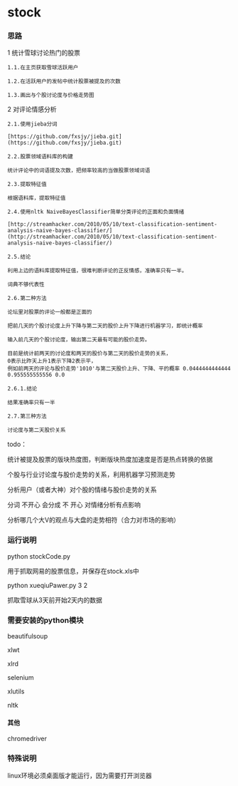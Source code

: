 stock
=====

### 思路

1 统计雪球讨论热门的股票

	1.1.在主页获取雪球活跃用户

	1.2.在活跃用户的发帖中统计股票被提及的次数

	1.3.画出与个股讨论度与价格走势图

2 对评论情感分析

	2.1.使用jieba分词

	[https://github.com/fxsjy/jieba.git](https://github.com/fxsjy/jieba.git)

	2.2.股票领域语料库的构建

	统计评论中的词语提及次数，把频率较高的当做股票领域词语

	2.3.提取特征值

	根据语料库，提取特征值

	2.4.使用nltk NaiveBayesClassifier简单分类评论的正面和负面情绪 

	[http://streamhacker.com/2010/05/10/text-classification-sentiment-analysis-naive-bayes-classifier/](http://streamhacker.com/2010/05/10/text-classification-sentiment-analysis-naive-bayes-classifier/)

	2.5.结论

	利用上边的语料库提取特征值，很难判断评论的正反情感，准确率只有一半。

	词典不够代表性

	2.6.第二种方法

	论坛里对股票的评论一般都是正面的

	把前几天的个股讨论度上升下降与第二天的股价上升下降进行机器学习，即统计概率

	输入前几天的个股讨论度，输出第二天最有可能的股价走势。

	目前是统计前两天的讨论度和两天的股价与第二天的股价走势的关系，
	0表示比昨天上升1表示下降2表示平，
	例如前两天的评论与股价走势'1010'与第二天股价上升、下降、平的概率 0.0444444444444 0.955555555556 0.0

	2.6.1.结论

	结果准确率只有一半

	2.7.第三种方法

	讨论度与第二天股价关系

todo：

统计被提及股票的版块热度图，判断版块热度加速度是否是热点转换的依据

个股与行业讨论度与股价走势的关系，利用机器学习预测走势

分析用户（或者大神）对个股的情绪与股价走势的关系

分词 不开心 会分成 不 开心 对情绪分析有点影响

分析哪几个大V的观点与大盘的走势相符（合力对市场的影响）

### 运行说明

python stockCode.py 

用于抓取网易的股票信息，并保存在stock.xls中

python xueqiuPawer.py 3 2

抓取雪球从3天前开始2天内的数据

### 需要安装的python模块
beautifulsoup

xlwt

xlrd

selenium

xlutils

nltk

#### 其他
chromedriver

### 特殊说明

linux环境必须桌面版才能运行，因为需要打开浏览器

  


